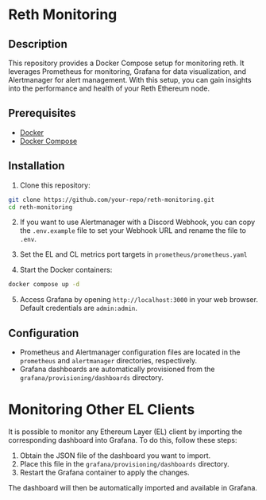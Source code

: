 # Reth Monitoring

## Description
This repository provides a Docker Compose setup for monitoring reth. It leverages Prometheus for monitoring, Grafana for data visualization, and Alertmanager for alert management. With this setup, you can gain insights into the performance and health of your Reth Ethereum node.

## Prerequisites
- [Docker](https://docs.docker.com/engine/install/)
- [Docker Compose](https://docs.docker.com/compose/install/linux/#install-the-plugin-manually)

## Installation

1. Clone this repository:

```bash
git clone https://github.com/your-repo/reth-monitoring.git
cd reth-monitoring
```

2. If you want to use Alertmanager with a Discord Webhook, you can copy the `.env.example` file to set your Webhook URL and rename the file to `.env`.

3. Set the EL and CL metrics port targets in `prometheus/prometheus.yaml`

4. Start the Docker containers:
```bash
docker compose up -d
```

5. Access Grafana by opening `http://localhost:3000` in your web browser. Default credentials are `admin:admin`.

## Configuration

- Prometheus and Alertmanager configuration files are located in the `prometheus` and `alertmanager` directories, respectively.
- Grafana dashboards are automatically provisioned from the `grafana/provisioning/dashboards` directory.

# Monitoring Other EL Clients
It is possible to monitor any Ethereum Layer (EL) client by importing the corresponding dashboard into Grafana. To do this, follow these steps:

1. Obtain the JSON file of the dashboard you want to import.
2. Place this file in the `grafana/provisioning/dashboards` directory.
3. Restart the Grafana container to apply the changes.

The dashboard will then be automatically imported and available in Grafana.
